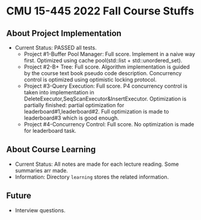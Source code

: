 # CMU 15-445 2022 Fall Course Stuffs

## About Project Implementation

* Current Status: PASSED all tests. 
  * Project #1-Buffer Pool Manager: Full score. Implement in a naive way first. Optimized using cache pool(std::list + std::unordered_set).
  * Project #2-B+ Tree: Full score. Algorithm implementation is guided by the course text book pseudo code description. Concurrency control is optimized using optimistic locking protocol.
  * Project #3-Query Execution: Full score. P4 concurrency control is taken into implementation in DeleteExecutor,SeqScanExecutor&InsertExecutor. Optimization is partially finished: partial optimization for leaderboard#1,leaderboard#2. Full optimization is made to leaderboard#3 which is good enough.
  * Project #4-Concurrency Control: Full score. No optimization is made for leaderboard task.

## About Course Learning

* Current Status: All notes are made for each lecture reading. Some summaries arr made.
* Information: Directory `learning` stores the related information.

## Future

* Interview questions.
